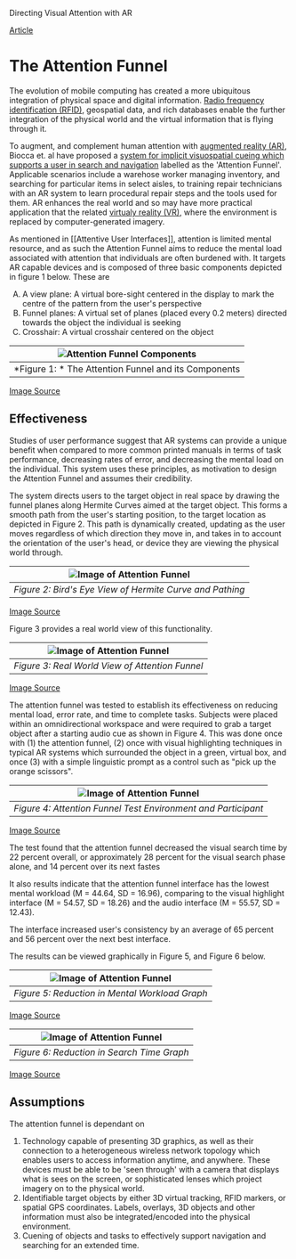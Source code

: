 Directing Visual Attention with AR

[Article](https://www.tandfonline.com/doi/abs/10.2753/MIS0742-1222230408?casa_token=PXHug6pj6U4AAAAA:miysc_ERphWaHMeO3wXmedYLuyELmEp1n_5HQNStOEt9Llvr7qERegqfEELMebTWXefhY2bWFymP)


# The Attention Funnel

The evolution of mobile computing has created a more ubiquitous integration of physical space and digital information. [Radio frequency identification (RFID)](https://www.rfidinc.com/rfid-101/), geospatial data, and rich databases enable the further integration of the physical world and the virtual information that is flying through it.

To augment, and complement human attention with [augmented reality (AR)](https://www.fi.edu/what-is-augmented-reality), Biocca et. al have proposed a [system for implicit visuospatial cueing which supports a user in search and navigation](https://www-jstor-org.ezproxy.library.uvic.ca/stable/40398875?pq-origsite=summon&seq=1#metadata_info_tab_contents) labelled as the 'Attention Funnel'. Applicable scenarios include a warehose worker managing inventory, and searching for particular items in select aisles, to training repair technicians with an AR system to learn procedural repair steps and the tools used for them. AR enhances the real world and so may have more practical application that the related [virtualy reality (VR)](https://www.vrs.org.uk/virtual-reality/what-is-virtual-reality.html), where the environment is replaced by computer-generated imagery.

As mentioned in [[Attentive User Interfaces]], attention is limited mental resource, and as such the Attention Funnel aims to reduce the mental load associated with attention that individuals are often burdened with. It targets AR capable devices and is composed of three basic components depicted in figure 1 below. These are
<ol type="A">
  <li>A view plane: A virtual bore-sight centered in the display to mark the centre of the pattern from the user's perspective</li>
  <li>Funnel planes: A virtual set of planes (placed every 0.2 meters) directed towards the object the individual is seeking</li>
  <li>Crosshair: A virtual crosshair centered on the object</li>
</ol>

| ![Attention Funnel Components](Images/Attention_Funnel_Components.png) |
|:--:|
| *Figure 1: * The Attention Funnel and its Components |
 [Image Source](https://www-tandfonline-com.ezproxy.library.uvic.ca/doi/pdf/10.2753/MIS0742-1222230408?needAccess=true)
 
 ## Effectiveness

Studies of user performance suggest that AR systems can provide a unique benefit when compared to more common printed manuals in terms of task performance, decreasing rates of error, and decreasing the mental load on the individual. This system uses these principles, as motivation to design the Attention Funnel and assumes their credibility.

The system directs users to the target object in real space by drawing the funnel planes along Hermite Curves aimed at the target object. This forms a smooth path from the user's starting position, to the target location as depicted in Figure 2. This path is dynamically created, updating as the user moves regardless of which direction they move in, and takes in to account the orientation of the user's head, or device they are viewing the physical world through.

 | ![Image of Attention Funnel](Images/Attention_Funnel.png) |
 |:--:|
 | *Figure 2: Bird's Eye View of Hermite Curve and Pathing* | 
 [Image Source](https://www-tandfonline-com.ezproxy.library.uvic.ca/doi/pdf/10.2753/MIS0742-1222230408?needAccess=true)
 
 Figure 3 provides a real world view of this functionality.
 
  | ![Image of Attention Funnel](Images/Attention_Funnel_Drawing_Attention.png) |
 |:--:|
 | *Figure 3: Real World View of Attention Funnel* | 
 [Image Source](https://www-tandfonline-com.ezproxy.library.uvic.ca/doi/pdf/10.2753/MIS0742-1222230408?needAccess=true)
 

The attention funnel was tested to establish its effectiveness on reducing mental load, error rate, and time to complete tasks. Subjects were placed within an omnidirectional workspace and were required to grab a target object after a starting audio cue as shown in Figure 4. This was done once with (1) the attention funnel, (2) once with visual highlighting techniques in typical AR systems which surrounded the object in a green, virtual box, and once (3) with a simple linguistic prompt as a control such as "pick up the orange scissors".

 | ![Image of Attention Funnel](Images/Attention_Funnel_Test.png) |
 |:--:|
 | *Figure 4: Attention Funnel Test Environment and Participant* | 
 [Image Source](https://www-tandfonline-com.ezproxy.library.uvic.ca/doi/pdf/10.2753/MIS0742-1222230408?needAccess=true)

The test found that the attention funnel decreased the visual search time by 22 percent overall, or approximately 28 percent for the visual search phase alone, and 14 percent over its next fastes

It also results indicate that the attention funnel interface has the lowest mental workload (M = 44.64, SD = 16.96), comparing to the visual highlight interface (M = 54.57, SD = 18.26) and the audio interface (M = 55.57, SD = 12.43).

The interface increased user's consistency by an average of 65 percent and 56 percent over the next best interface.

The results can be viewed graphically in Figure 5, and Figure 6 below.
 
 | ![Image of Attention Funnel](Images/Attention_Funnel_Mental_Workload.png) |
 |:--:|
 | *Figure 5: Reduction in Mental Workload Graph* | 
 [Image Source](https://www-tandfonline-com.ezproxy.library.uvic.ca/doi/pdf/10.2753/MIS0742-1222230408?needAccess=true)
 
 | ![Image of Attention Funnel](Images/Attention_Funnel_Search_Time.png) |
 |:--:|
 | *Figure 6: Reduction in Search Time Graph* | 
 [Image Source](https://www-tandfonline-com.ezproxy.library.uvic.ca/doi/pdf/10.2753/MIS0742-1222230408?needAccess=true)


## Assumptions

The attention funnel is dependant on 

1. Technology capable of presenting 3D graphics, as well as their connection to a heterogeneous wireless network topology which enables users to access information anytime, and anywhere. These devices must be able to be 'seen through' with a camera that displays what is sees on the screen, or sophisticated lenses which project imagery on to the physical world.
2. Identifiable target objects by either 3D virtual tracking, RFID markers, or spatial GPS coordinates. Labels, overlays, 3D objects and other information must also be integrated/encoded into the physical environment.
3. Cuening of objects and tasks to effectively support navigation and searching for an extended time.

